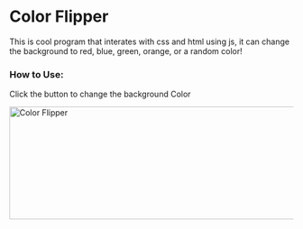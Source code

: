 # Color Flipper

<p>This is cool program that interates with css and html using js,
it can change the background to red, blue, green, orange, or a random color!</p>

<h3>How to Use:</h3>

<p>Click the button to change the background Color</p>

<img src="https://github.com/user-attachments/assets/a4887532-574a-46b3-865b-9af16a911c88" alt="Color Flipper" width="730" height="200">


